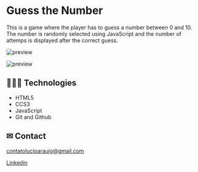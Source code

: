 # Guess the Number

This is a game where the player has to guess a number between 0 and 10. The number is randomly selected using JavaScript and the number of attemps is displayed after the correct guess.
> 

![preview](./images/guess.PNG)

> 

![preview](./images/guess2.PNG)

## 👩🏾‍💻 Technologies

- HTML5
- CCS3
- JavaScript
- Git and Github

## ✉ Contact

contatolucioaraujo@gmail.com

[Linkedin](https://www.linkedin.com/in/lucioaraujo30/)